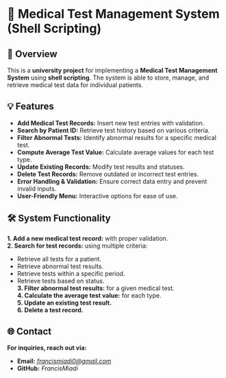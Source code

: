 # 🏥 Medical Test Management System (Shell Scripting)  

## 📌 Overview  
This is a **university project** for implementing a **Medical Test Management System** using **shell scripting**. The system is able to store, manage, and retrieve medical test data for individual patients.  

## 💡 Features  
- **Add Medical Test Records:** Insert new test entries with validation.  
- **Search by Patient ID:** Retrieve test history based on various criteria.  
- **Filter Abnormal Tests:** Identify abnormal results for a specific medical test.  
- **Compute Average Test Value:** Calculate average values for each test type.  
- **Update Existing Records:** Modify test results and statuses.  
- **Delete Test Records:** Remove outdated or incorrect test entries.  
- **Error Handling & Validation:** Ensure correct data entry and prevent invalid inputs.
- **User-Friendly Menu:** Interactive options for ease of use.

## 🛠️ System Functionality  
**1. Add a new medical test record:** with proper validation.  
**2. Search for test records:** using multiple criteria:  
   - Retrieve all tests for a patient.  
   - Retrieve abnormal test results.  
   - Retrieve tests within a specific period.  
   - Retrieve tests based on status.  
**3. Filter abnormal test results:** for a given medical test.  
**4. Calculate the average test value:** for each type.  
**5. Update an existing test result.**  
**6. Delete a test record.**

## 🌐 Contact  
**For inquiries, reach out via:**  
- **Email:** *francismiadi0@gmail.com*  
- **GitHub:** *FrancisMiadi*  
